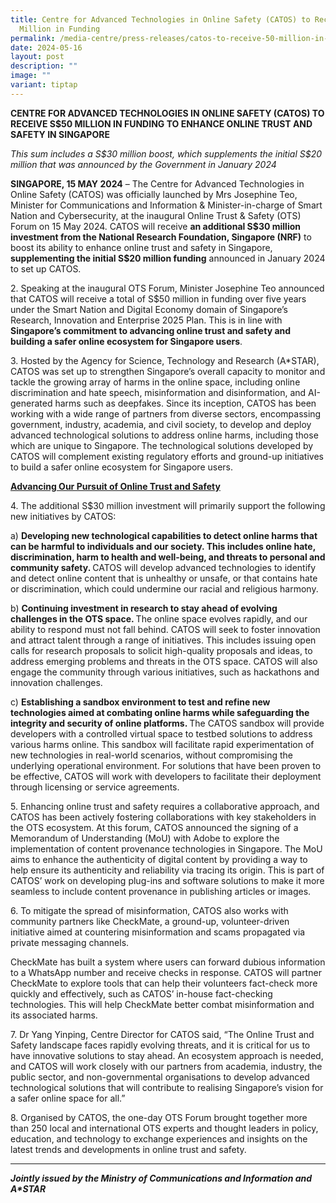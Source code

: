 ```yaml
---
title: Centre for Advanced Technologies in Online Safety (CATOS) to Receive S$50
  Million in Funding
permalink: /media-centre/press-releases/catos-to-receive-50-million-in-funding/
date: 2024-05-16
layout: post
description: ""
image: ""
variant: tiptap
---
```

<p><strong>CENTRE FOR ADVANCED TECHNOLOGIES IN ONLINE SAFETY (CATOS) TO RECEIVE S$50 MILLION IN FUNDING TO ENHANCE ONLINE TRUST AND SAFETY IN SINGAPORE</strong>
</p>
<p><em>This sum includes a S$30 million boost, which supplements the initial S$20 million that was announced by the Government in January 2024</em>
</p>
<p><strong>SINGAPORE, 15 MAY 2024</strong> – The Centre for Advanced Technologies
in Online Safety (CATOS) was officially launched by Mrs Josephine Teo,
Minister for Communications and Information &amp; Minister-in-charge of
Smart Nation and Cybersecurity, at the inaugural Online Trust &amp; Safety
(OTS) Forum on 15 May 2024. CATOS will receive <strong>an additional S$30 million investment from the National Research Foundation, Singapore (NRF)</strong> to
boost its ability to enhance online trust and safety in Singapore, <strong>supplementing the initial S$20 million funding</strong> announced
in January 2024 to set up CATOS.</p>
<p>2. Speaking at the inaugural OTS Forum, Minister Josephine Teo announced
that CATOS will receive a total of S$50 million in funding over five years
under the Smart Nation and Digital Economy domain of Singapore’s Research,
Innovation and Enterprise 2025 Plan. This is in line with <strong>Singapore’s commitment to advancing online trust and safety and building a safer online ecosystem for Singapore users</strong>.</p>
<p>3. Hosted by the Agency for Science, Technology and Research (A*STAR),
CATOS was set up to strengthen Singapore’s overall capacity to monitor
and tackle the growing array of harms in the online space, including online
discrimination and hate speech, misinformation and disinformation, and
AI-generated harms such as deepfakes. Since its inception, CATOS has been
working with a wide range of partners from diverse sectors, encompassing
government, industry, academia, and civil society, to develop and deploy
advanced technological solutions to address online harms, including those
which are unique to Singapore. The technological solutions developed by
CATOS will complement existing regulatory efforts and ground-up initiatives
to build a safer online ecosystem for Singapore users.</p>
<p><strong><u>Advancing Our Pursuit of Online Trust and Safety</u></strong>
</p>
<p>4. The additional S$30 million investment will primarily support the following
new initiatives by CATOS:</p>
<p>a) <strong>Developing new technological capabilities to detect online harms that can be harmful to individuals and our society. This includes online hate, discrimination, harm to health and well-being, and threats to personal and community safety. </strong>CATOS
will develop advanced technologies to identify and detect online content
that is unhealthy or unsafe, or that contains hate or discrimination, which
could undermine our racial and religious harmony.</p>
<p>b) <strong>Continuing investment in research to stay ahead of evolving challenges in the OTS space. </strong>The
online space evolves rapidly, and our ability to respond must not fall
behind. CATOS will seek to foster innovation and attract talent through
a range of initiatives. This includes issuing open calls for research proposals
to solicit high-quality proposals and ideas, to address emerging problems
and threats in the OTS space. CATOS will also engage the community through
various initiatives, such as hackathons and innovation challenges.</p>
<p>c) <strong>Establishing a sandbox environment to test and refine new technologies aimed at combating online harms while safeguarding the integrity and security of online platforms. </strong>The
CATOS sandbox will provide developers with a controlled virtual space to
testbed solutions to address various harms online. This sandbox will facilitate
rapid experimentation of new technologies in real-world scenarios, without
compromising the underlying operational environment. For solutions that
have been proven to be effective, CATOS will work with developers to facilitate
their deployment through licensing or service agreements.</p>
<p>5. Enhancing online trust and safety requires a collaborative approach,
and CATOS has been actively fostering collaborations with key stakeholders
in the OTS ecosystem. At this forum, CATOS announced the signing of a Memorandum
of Understanding (MoU) with Adobe to explore the implementation of content
provenance technologies in Singapore. The MoU aims to enhance the authenticity
of digital content by providing a way to help ensure its authenticity and
reliability via tracing its origin. This is part of CATOS’ work on developing
plug-ins and software solutions to make it more seamless to include content
provenance in publishing articles or images.</p>
<p>6. To mitigate the spread of misinformation, CATOS also works with community
partners like CheckMate, a ground-up, volunteer-driven initiative aimed
at countering misinformation and scams propagated via private messaging
channels.</p>
<p>CheckMate has built a system where users can forward dubious information
to a WhatsApp number and receive checks in response. CATOS will partner
CheckMate to explore tools that can help their volunteers fact-check more
quickly and effectively, such as CATOS’ in-house fact-checking technologies.
This will help CheckMate better combat misinformation and its associated
harms.</p>
<p>7. Dr Yang Yinping, Centre Director for CATOS said, “The Online Trust
and Safety landscape faces rapidly evolving threats, and it is critical
for us to have innovative solutions to stay ahead. An ecosystem approach
is needed, and CATOS will work closely with our partners from academia,
industry, the public sector, and non-governmental organisations to develop
advanced technological solutions that will contribute to realising Singapore’s
vision for a safer online space for all.”</p>
<p>8. Organised by CATOS, the one-day OTS Forum brought together more than
250 local and international OTS experts and thought leaders in policy,
education, and technology to exchange experiences and insights on the latest
trends and developments in online trust and safety.</p>
<hr>
<p><strong><em>Jointly issued by the Ministry of Communications and Information and A*STAR</em></strong>
</p>